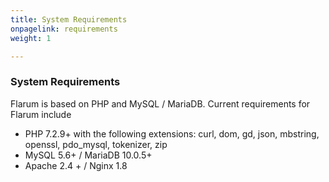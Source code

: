 ```yaml
---
title: System Requirements
onpagelink: requirements
weight: 1

---
```


### System Requirements

Flarum is based on PHP and MySQL / MariaDB. Current requirements for Flarum include

- PHP 7.2.9+ with the following extensions: curl, dom, gd, json, mbstring, openssl, pdo\_mysql, tokenizer, zip
- MySQL 5.6+ / MariaDB 10.0.5+
- Apache 2.4 + / Nginx 1.8